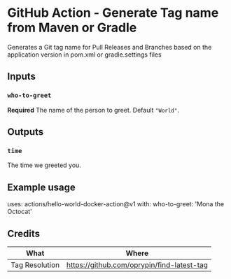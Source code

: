 # GitHub Action - Generate Tag name from Maven or Gradle
Generates a Git tag name for Pull Releases and Branches based on the application version in pom.xml or gradle.settings files

## Inputs

### `who-to-greet`

**Required** The name of the person to greet. Default `"World"`.

## Outputs

### `time`

The time we greeted you.

## Example usage

uses: actions/hello-world-docker-action@v1
with:
  who-to-greet: 'Mona the Octocat'

## Credits

| What           | Where                                      |
| -------------- | ------------------------------------------ |
| Tag Resolution | https://github.com/oprypin/find-latest-tag |